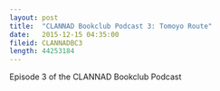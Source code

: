 ```yaml
---
layout: post
title:  "CLANNAD Bookclub Podcast 3: Tomoyo Route"
date:   2015-12-15 04:35:00
fileid: CLANNADBC3
length: 44253184
---
```


Episode 3 of the CLANNAD Bookclub Podcast
